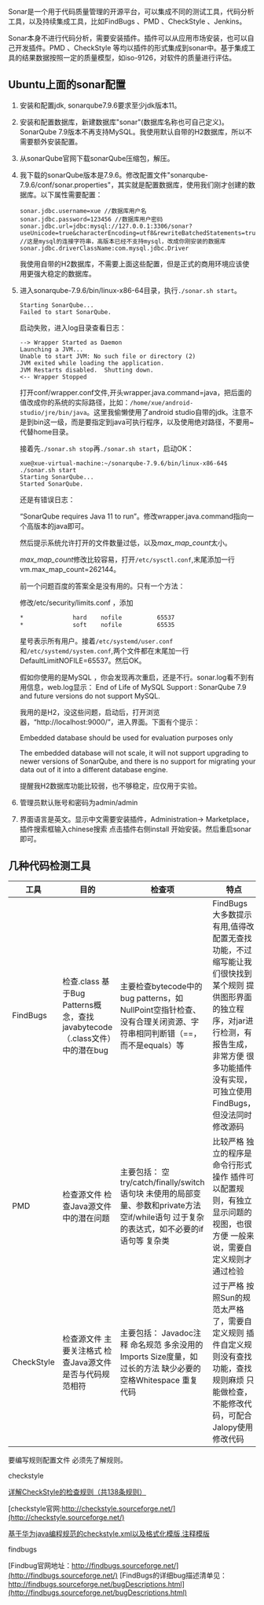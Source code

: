 Sonar是一个用于代码质量管理的开源平台，可以集成不同的测试工具，代码分析工具，以及持续集成工具，比如FindBugs 、PMD  、CheckStyle 、Jenkins。

Sonar本身不进行代码分析，需要安装插件。插件可以从应用市场安装，也可以自己开发插件。PMD  、CheckStyle 等均以插件的形式集成到sonar中。基于集成工具的结果数据按照一定的质量模型，如iso-9126，对软件的质量进行评估。



## Ubuntu上面的sonar配置

1. 安装和配置jdk, sonarqube7.9.6要求至少jdk版本11。

2. 安装和配置数据库，新建数据库"sonar"(数据库名称也可自己定义)。SonarQube 7.9版本不再支持MySQL。我使用默认自带的H2数据库，所以不需要额外安装配置。

3. 从sonarQube官网下载sonarQube压缩包，解压。

4. 我下载的sonarQube版本是7.9.6。修改配置文件"sonarqube-7.9.6/conf/sonar.properties"，其实就是配置数据库，使用我们刚才创建的数据库。以下属性需要配置：

   ```properties
   sonar.jdbc.username=xue //数据库用户名
   sonar.jdbc.password=123456 //数据库用户密码
   sonar.jdbc.url=jdbc:mysql://127.0.0.1:3306/sonar?useUnicode=true&characterEncoding=utf8&rewriteBatchedStatements=true&useConfigs=maxPerformance&useSSL=false //这是mysql的连接字符串，高版本已经不支持mysql，改成你刚安装的数据库
   sonar.jdbc.driverClassName:com.mysql.jdbc.Driver
   ```

   我使用自带的H2数据库，不需要上面这些配置，但是正式的商用环境应该使用更强大稳定的数据库。

5. 进入sonarqube-7.9.6/bin/linux-x86-64目录，执行`./sonar.sh start`。

   ```shell
   Starting SonarQube...
   Failed to start SonarQube.
   ```

   启动失败，进入log目录查看日志：

   ```shell
   --> Wrapper Started as Daemon
   Launching a JVM...
   Unable to start JVM: No such file or directory (2)
   JVM exited while loading the application.
   JVM Restarts disabled.  Shutting down.
   <-- Wrapper Stopped
   ```

   打开conf/wrapper.conf文件,开头wrapper.java.command=java，把后面的值改成你的系统的实际路径，比如：`/home/xue/android-studio/jre/bin/java`。这里我偷懒使用了android studio自带的jdk。注意不是到bin这一级，而是要指定到java可执行程序，以及使用绝对路径，不要用~代替home目录。

   接着先`./sonar.sh stop`再`./sonar.sh start`，启动OK：

   ```shell
   xue@xue-virtual-machine:~/sonarqube-7.9.6/bin/linux-x86-64$ ./sonar.sh start
   Starting SonarQube...
   Started SonarQube.
   
   ```

   还是有错误日志：

   “SonarQube requires Java 11 to run”。修改wrapper.java.command指向一个高版本的java即可。

   然后提示系统允许打开的文件数量过低，以及*max_map_count*太小。

   *max_map_count*修改比较容易，打开`/etc/sysctl.conf`,末尾添加一行vm.max_map_count=262144。

   前一个问题百度的答案全是没有用的。只有一个方法：

   修改/etc/security/limits.conf ，添加

   ```txt
   *              hard    nofile          65537
   *              soft    nofile          65535
   ```

   星号表示所有用户。接着`/etc/systemd/user.conf`和`/etc/systemd/system.conf`,两个文件都在末尾加一行DefaultLimitNOFILE=65537。然后OK。

   假如你使用的是MySQL ，你会发现再次重启，还是不行。sonar.log看不到有用信息，web.log显示： End of Life of MySQL Support : SonarQube 7.9 and future versions do not support MySQL.

   我用的是H2，没这些问题，启动后，打开浏览器，“http://localhost:9000/”，进入界面。下面有个提示：

   Embedded database should be used for evaluation purposes only

   The embedded database will not scale, it will not support upgrading to newer versions of SonarQube, and there is no support for migrating your data out of it into a different database engine.

   提醒我H2数据库功能比较弱，也不够稳定，应仅用于实验。

6. 管理员默认账号和密码为admin/admin

7. 界面语言是英文。显示中文需要安装插件，Administration-> Marketplace，插件搜索框输入chinese搜索 点击插件右侧install 开始安装。然后重启sonar即可。

## 几种代码检测工具

| 工具       | 目的                                                         | 检查项                                                       | 特点                                                         |
| ---------- | ------------------------------------------------------------ | ------------------------------------------------------------ | ------------------------------------------------------------ |
| FindBugs   | 检查.class 基于Bug Patterns概念，查找javabytecode（.class文件）中的潜在bug | 主要检查bytecode中的bug patterns，如NullPoint空指针检查、没有合理关闭资源、字符串相同判断错（==，而不是equals）等 | FindBugs 大多数提示有用,值得改 配置无查找功能，不过缩写能让我们很快找到某个规则 提供图形界面的独立程序，对jar进行检测，有报告生成，非常方便 很多功能插件没有实现，可独立使用FindBugs，但没法同时修改源码 |
| PMD        | 检查源文件 检查Java源文件中的潜在问题                        | 主要包括： 空try/catch/finally/switch语句块 未使用的局部变量、参数和private方法 空if/while语句 过于复杂的表达式，如不必要的if语句等 复杂类 | 比较严格 独立的程序是命令行形式操作 插件可以配置规则，有独立显示问题的视图，也很方便 一般来说，需要自定义规则才通过检验 |
| CheckStyle | 检查源文件 主要关注格式 检查Java源文件是否与代码规范相符     | 主要包括： Javadoc注释 命名规范 多余没用的Imports Size度量，如过长的方法 缺少必要的空格Whitespace 重复代码 | 过于严格 按照Sun的规范太严格了，需要自定义规则 插件自定义规则没有查找功能，查找规则麻烦 只能做检查，不能修改代码，可配合Jalopy使用修改代码 |



要编写规则配置文件 必须先了解规则。

checkstyle

[详解CheckStyle的检查规则（共138条规则）](http://blog.csdn.net/zzq900503/article/details/42007193)

[checkstyle官网:http://checkstyle.sourceforge.net/](http://checkstyle.sourceforge.net/)

[基于华为java编程规范的checkstyle.xml以及格式化模版,注释模版](http://blog.csdn.net/zzq900503/article/details/49617939)



findbugs

[Findbug官网地址：http://findbugs.sourceforge.net/](http://findbugs.sourceforge.net/)
[FindBugs的详细bug描述清单见：http://findbugs.sourceforge.net/bugDescriptions.html](http://findbugs.sourceforge.net/bugDescriptions.html)

